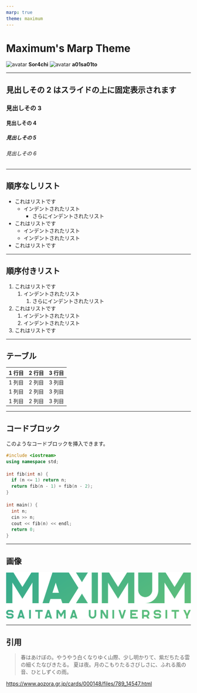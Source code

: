 ```yaml
---
marp: true
theme: maximum
---
```


<!-- _class: lead -->

# Maximum's Marp Theme

![avatar](https://github.com/sor4chi.png) **Sor4chi**
![avatar](https://github.com/a01sa01to.png) **a01sa01to**

---

## 見出しその 2 はスライドの上に固定表示されます

### 見出しその 3

#### 見出しその 4

##### 見出しその 5

###### 見出しその 6

---

## 順序なしリスト

- これはリストです
  - インデントされたリスト
    - さらにインデントされたリスト
- これはリストです
  - インデントされたリスト
  - インデントされたリスト
- これはリストです

---

## 順序付きリスト

1. これはリストです
   1. インデントされたリスト
      1. さらにインデントされたリスト
2. これはリストです
   1. インデントされたリスト
   2. インデントされたリスト
3. これはリストです

---

## テーブル

| 1 行目 | 2 行目 | 3 行目 |
| ------ | ------ | ------ |
| 1 列目 | 2 列目 | 3 列目 |
| 1 列目 | 2 列目 | 3 列目 |
| 1 列目 | 2 列目 | 3 列目 |

---

## コードブロック

このようなコードブロックを挿入できます。

```cpp
#include <iostream>
using namespace std;

int fib(int n) {
  if (n <= 1) return n;
  return fib(n - 1) + fib(n - 2);
}

int main() {
  int n;
  cin >> n;
  cout << fib(n) << endl;
  return 0;
}
```

---

## 画像

![](./assets/logo.svg)

---

## 引用

> 春はあけぼの。やうやう白くなりゆく山際、少し明かりて、紫だちたる雲の細くたなびきたる。
> 夏は夜。月のこもりたるさびしさに、ふれる風の音、ひとしずくの雨。

https://www.aozora.gr.jp/cards/000148/files/789_14547.html
